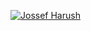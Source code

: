 [![](https://user-images.githubusercontent.com/1287098/102343950-de7ec080-3fa3-11eb-9db7-57cd47d3e7f2.gif "Jossef Harush")](https://github.com/jossef)


